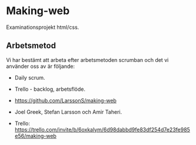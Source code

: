 # Making-web
Examinationsprojekt html/css.



## Arbetsmetod
Vi har bestämt att arbeta efter arbetsmetoden scrumban och det vi använder oss av är följande:

* Daily scrum.

* Trello - backlog, arbetsflöde.

* https://github.com/LarssonS/making-web

* Joel Greek, Stefan Larsson och Amir Taheri.

* Trello: https://trello.com/invite/b/6oxkalym/6d98dabbd9fe83df254d7e23fe985e56/making-web









